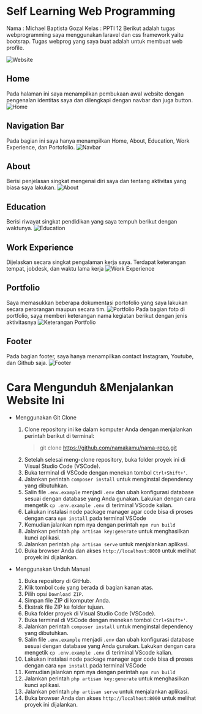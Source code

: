 # Self Learning Web Programming 
Nama		: Michael Baptista Gozal
Kelas		: PPTI 12
Berikut adalah tugas webprogramming saya menggunakan laravel dan css framework yaitu bootsrap.
Tugas webprog yang saya buat adalah untuk membuat web profile. 

![Website]( {https://github.com/michaelbaptis/Self_Learning_01-Profile/blob/main/documentation/website.png )

## Home 
Pada halaman ini saya menampilkan pembukaan awal website dengan pengenalan identitas saya dan dilengkapi dengan navbar dan juga button.
![Home]( {https://github.com/michaelbaptis/Self_Learning_01-Profile/blob/main/documentation/home.png} )

## Navigation Bar
Pada bagian ini saya hanya menampilkan Home, About, Education, Work Experience, dan Portofolio.
![Navbar]( {https://github.com/michaelbaptis/Self_Learning_01-Profile/blob/main/documentation/navbar.png )

## About
Berisi penjelasan singkat mengenai diri saya dan tentang aktivitas yang biasa saya lakukan.
![About]( {https://github.com/michaelbaptis/Self_Learning_01-Profile} )

## Education
Berisi riwayat singkat pendidikan yang saya tempuh berikut dengan waktunya.
![Education]( {https://github.com/michaelbaptis/Self_Learning_01-Profile} )

## Work Experience
Dijelaskan secara singkat pengalaman kerja saya. Terdapat keterangan tempat, jobdesk, dan waktu lama kerja
![Work Experience]( {https://github.com/michaelbaptis/Self_Learning_01-Profile} )

## Portfolio
Saya memasukkan beberapa dokumentasi portofolio yang saya lakukan secara perorangan maupun secara tim.
![Portfolio]( {https://github.com/michaelbaptis/Self_Learning_01-Profile} )
Pada bagian foto di portfolio, saya memberi keterangan nama kegiatan berikut dengan jenis aktivitasnya
![Keterangan Portfolio]( {https://github.com/michaelbaptis/Self_Learning_01-Profile} )

## Footer
Pada bagian footer, saya hanya menampilkan contact Instagram, Youtube, dan Github saja.
![Footer]( {https://github.com/michaelbaptis/Self_Learning_01-Profile} ) 

# Cara Mengunduh &Menjalankan Website Ini

 -  Menggunakan Git Clone
	 1. Clone repository ini ke dalam komputer Anda dengan menjalankan perintah berikut di terminal: 
		 >git clone https://github.com/namakamu/nama-repo.git
	2.  Setelah selesai meng-clone repository, buka folder proyek ini di Visual Studio Code (VSCode).
	3. Buka terminal di VSCode dengan menekan tombol `Ctrl+Shift+'`.
	4. Jalankan perintah `composer install` untuk menginstal dependency yang dibutuhkan.
	5. Salin file `.env.example` menjadi `.env` dan ubah konfigurasi database sesuai dengan database yang Anda gunakan. Lakukan dengan cara mengetik `cp .env.example .env` di teriminal VScode kalian.
	6. Lakukan instalasi node package manager agar code bisa di proses dengan cara `npm install` pada terminal VSCode
	7. Kemudian jalankan npm nya dengan perintah `npm run build`
	8. Jalankan perintah `php artisan key:generate` untuk menghasilkan kunci aplikasi.
	9. Jalankan perintah `php artisan serve` untuk menjalankan aplikasi.
	10. Buka browser Anda dan akses `http://localhost:8000` untuk melihat proyek ini dijalankan.

- Menggunakan Unduh Manual
	1. Buka repository di GitHub.
	2.  Klik tombol `Code` yang berada di bagian kanan atas.
	3.  Pilih opsi `Download ZIP`.
	4.  Simpan file ZIP di komputer Anda.
	5.  Ekstrak file ZIP ke folder tujuan.
	6.  Buka folder proyek di Visual Studio Code (VSCode).
	3. Buka terminal di VSCode dengan menekan tombol `Ctrl+Shift+'`.
	4. Jalankan perintah `composer install` untuk menginstal dependency yang dibutuhkan.
	5. Salin file `.env.example` menjadi `.env` dan ubah konfigurasi database sesuai dengan database yang Anda gunakan. Lakukan dengan cara mengetik `cp .env.example .env` di teriminal VScode kalian.
	6. Lakukan instalasi node package manager agar code bisa di proses dengan cara `npm install` pada terminal VSCode
	7. Kemudian jalankan npm nya dengan perintah `npm run build`
	8. Jalankan perintah `php artisan key:generate` untuk menghasilkan kunci aplikasi.
	9. Jalankan perintah `php artisan serve` untuk menjalankan aplikasi.
	10. Buka browser Anda dan akses `http://localhost:8000` untuk melihat proyek ini dijalankan.
 

 
